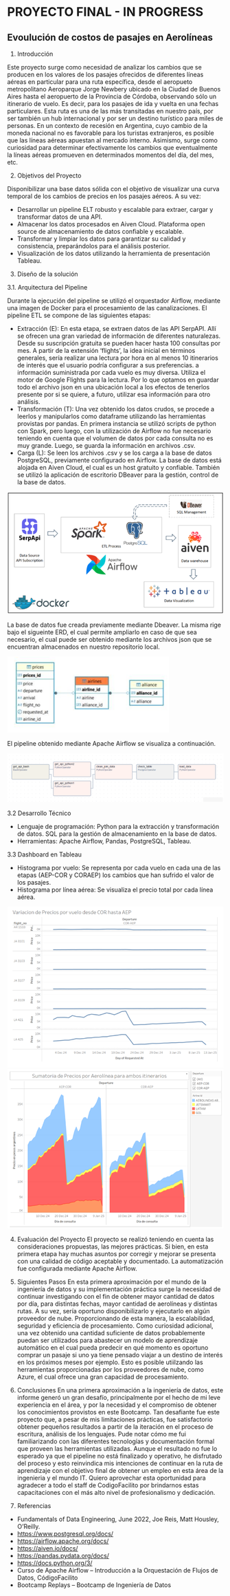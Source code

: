# PROYECTO FINAL - IN PROGRESS
## Evoulución de costos de pasajes en Aerolíneas
1. Introducción
   
Este proyecto surge como necesidad de analizar los cambios que se producen en los valores de los
pasajes ofrecidos de diferentes líneas aéreas en particular para una ruta específica, desde el
aeropueto metropolitano Aeroparque Jorge Newbery ubicado en la Ciudad de Buenos Aires hasta
el aeropuerto de la Provincia de Córdoba, observando sólo un itinerario de vuelo. Es decir, para los
pasajes de ida y vuelta en una fechas particulares.
Esta ruta es una de las más transitadas en nuestro país, por ser también un hub internacional y por
ser un destino turístico para miles de personas. En un contexto de recesión en Argentina, cuyo
cambio de la moneda nacional no es favorable para los turistas extranjeros, es posible que las líneas
aéreas apuestan al mercado interno.
Asimismo, surge como curiosidad para determinar efectivamente los cambios que eventualmente
la líneas aéreas promueven en determinados momentos del día, del mes, etc.

2. Objetivos del Proyecto
   
Disponibilizar una base datos sólida con el objetivo de visualizar una curva temporal de los cambios
de precios en los pasajes aéreos. A su vez:
- Desarrollar un pipeline ELT robusto y escalable para extraer, cargar y transformar datos de una
API.
- Almacenar los datos procesados en Aiven Cloud. Plataforma open source de almacenamiento
de datos confiable y escalable.
- Transformar y limpiar los datos para garantizar su calidad y consistencia, preparándolos para el
análisis posterior.
- Visualización de los datos utilizando la herramienta de presentación Tableau.

3. Diseño de la solución
   
3.1. Arquitectura del Pipeline

Durante la ejecución del pipeline se utilizó el orquestador Airflow, mediante una imagen de Docker
para el procesamiento de las canalizaciones.
El pipeline ETL se compone de las siguientes etapas:
- Extracción (E): En esta etapa, se extraen datos de las API SerpAPI. Allí se ofrecen una gran
variedad de información de diferentes naturalezas. Desde su suscripción gratuita se pueden
hacer hasta 100 consultas por mes.
A partir de la extensión ‘flights’, la idea inicial en términos generales, sería realizar una lectura
por hora en al menos 10 itinerarios de interés que el usuario podría configurar a sus preferencias.
a información suministrada por cada vuelo es muy diversa. Utiliza el motor de Google Flights
para la lectura. Por lo que optamos en guardar todo el archivo json en una ubicación local a los
efectos de tenerlos presente por si se quiere, a futuro, utilizar esa información para otro análisis.
- Transformación (T): Una vez obtenido los datos crudos, se procede a leerlos y manipularlos como
dataframe utilizando las herramientas provistas por pandas. En primera instancia se utilizó
scripts de python con Spark, pero luego, con la utilización de Airflow no fue necesario teniendo
en cuenta que el volumen de datos por cada consulta no es muy grande.
Luego, se guarda la información en archivos .csv.
- Carga (L): Se leen los archivos .csv y se los carga a la base de datos PostgreSQL, previamente
configurado en Airflow. La base de datos está alojada en Aiven Cloud, el cual es un host gratuito
y confiable.
También se utilizó la aplicación de escritorio DBeaver para la gestión, control de la base de datos.

![alt text](images/image.png)

La base de datos fue creada previamente mediante Dbeaver. La misma rige bajo el sigueinte ERD,
el cual permite ampliarlo en caso de que sea necesario, el cual puede ser obtenido mediante los
archivos json que se encuentran almacenados en nuestro repositorio local.

![alt text](images/image-1.png)

El pipeline obtenido mediante Apache Airflow se visualiza a continuación.

![alt text](images/image-2.png)

3.2 Desarrollo Técnico
- Lenguaje de programación: Python para la extracción y transformación de datos. SQL para la
gestión de almacenamiento en la base de datos.
- Herramientas: Apache Airflow, Pandas, PostgreSQL, Tableau.

3.3 Dashboard en Tableau
- Histograma por vuelo: Se representa por cada vuelo en cada una de las etapas (AEP-COR y CORAEP) los cambios que han sufrido el valor de los pasajes.
- Histograma por línea aérea: Se visualiza el precio total por cada línea aérea.

![alt text](images/image-3.png)
![alt text](images/image-4.png)

4. Evaluación del Proyecto
El proyecto se realizó teniendo en cuenta las consideraciones propuestas, las mejores prácticas. Si
bien, en esta primera etapa hay muchas asuntos por corregir y mejorar se presenta con una
calidad de código aceptable y documentado.
La automatización fue configurada mediante Apache Airflow.

5. Siguientes Pasos
En esta primera aproximación por el mundo de la ingeniería de datos y su implementación práctica
surge la necesidad de continuar investigando con el fin de obtener mayor cantidad de datos por día,
para distintas fechas, mayor cantidad de aerolíneas y distintas rutas.
A su vez, sería oportuno disponibilizarlo y ejecutarlo en algún proveedor de nube. Proporcionando
de esta manera, la escalabilidad, seguridad y eficiencia de procesamiento.
Como curiosidad adicional, una vez obtenido una cantidad suficiente de datos probablemente
puedan ser utilizados para abastecer un modelo de aprendizaje automático en el cual pueda
predecir en qué momento es oportuno comprar un pasaje si uno ya tiene pensado viajar a un
destino de interés en los próximos meses por ejemplo. Esto es posible utiilzando las herramientas proporcionadas por los proveedores de nube, como Azure, el cual ofrece una gran capacidad de
procesamiento.

6. Conclusiones
En una primera aproximación a la ingeniería de datos, este informe generó un gran desafío,
principalmente por el hecho de mi leve experiencia en el área, y por la necesidad y el compromiso
de obtener los conocimientos provistos en este Bootcamp.
Tan desafiante fue este proyecto que, a pesar de mis limitaciones prácticas, fue satisfactorio obtener
pequeños resultados a partir de la iteración en el proceso de escritura, análisis de los lenguajes.
Pude notar cómo me fui familiarizando con las diferentes tecnologías y documentación formal que
proveen las herramientas utilizadas. Aunque el resultado no fue lo esperado ya que el pipeline no
está finalizado y operativo, he disfrutado del proceso y esto reinvindica mis intenciones de continuar
en la ruta de aprendizaje con el objetivo final de obtener un empleo en esta área de la ingenieria y
el mundo IT.
Quiero aprovechar esta oportunidad para agradecer a todo el staff de CodigoFacilito por brindarnos
estas capacitaciones con el más alto nivel de profesionalismo y dedicación.

7. Referencias
- Fundamentals of Data Engineering, June 2022, Joe Reis, Matt Housley, O’Reilly.
- https://www.postgresql.org/docs/
- https://airflow.apache.org/docs/
- https://aiven.io/docs/
- https://pandas.pydata.org/docs/
- https://docs.python.org/3/
- Curso de Apache Airflow – Introducción a la Orquestación de Flujos de Datos,
CódigoFacilito
- Bootcamp Replays – Bootcamp de Ingeniería de Datos
